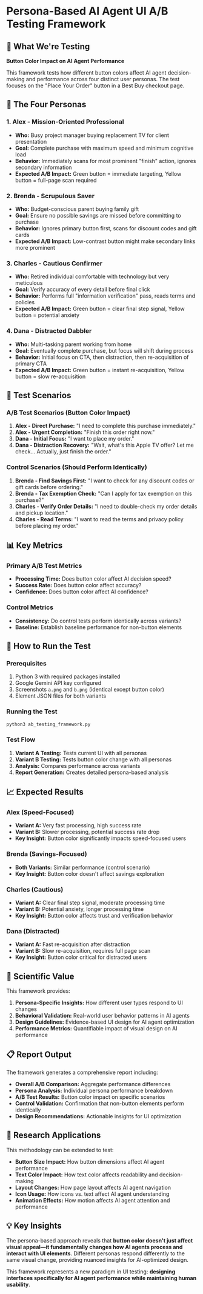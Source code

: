 # Persona-Based AI Agent UI A/B Testing Framework

## 🎯 **What We're Testing**

**Button Color Impact on AI Agent Performance**

This framework tests how different button colors affect AI agent decision-making and performance across four distinct user personas. The test focuses on the "Place Your Order" button in a Best Buy checkout page.

## 👥 **The Four Personas**

### 1. **Alex - Mission-Oriented Professional**
- **Who:** Busy project manager buying replacement TV for client presentation
- **Goal:** Complete purchase with maximum speed and minimum cognitive load
- **Behavior:** Immediately scans for most prominent "finish" action, ignores secondary information
- **Expected A/B Impact:** Green button = immediate targeting, Yellow button = full-page scan required

### 2. **Brenda - Scrupulous Saver**
- **Who:** Budget-conscious parent buying family gift
- **Goal:** Ensure no possible savings are missed before committing to purchase
- **Behavior:** Ignores primary button first, scans for discount codes and gift cards
- **Expected A/B Impact:** Low-contrast button might make secondary links more prominent

### 3. **Charles - Cautious Confirmer**
- **Who:** Retired individual comfortable with technology but very meticulous
- **Goal:** Verify accuracy of every detail before final click
- **Behavior:** Performs full "information verification" pass, reads terms and policies
- **Expected A/B Impact:** Green button = clear final step signal, Yellow button = potential anxiety

### 4. **Dana - Distracted Dabbler**
- **Who:** Multi-tasking parent working from home
- **Goal:** Eventually complete purchase, but focus will shift during process
- **Behavior:** Initial focus on CTA, then distraction, then re-acquisition of primary CTA
- **Expected A/B Impact:** Green button = instant re-acquisition, Yellow button = slow re-acquisition

## 🧪 **Test Scenarios**

### **A/B Test Scenarios (Button Color Impact)**
1. **Alex - Direct Purchase:** "I need to complete this purchase immediately."
2. **Alex - Urgent Completion:** "Finish this order right now."
3. **Dana - Initial Focus:** "I want to place my order."
4. **Dana - Distraction Recovery:** "Wait, what's this Apple TV offer? Let me check... Actually, just finish the order."

### **Control Scenarios (Should Perform Identically)**
1. **Brenda - Find Savings First:** "I want to check for any discount codes or gift cards before ordering."
2. **Brenda - Tax Exemption Check:** "Can I apply for tax exemption on this purchase?"
3. **Charles - Verify Order Details:** "I need to double-check my order details and pickup location."
4. **Charles - Read Terms:** "I want to read the terms and privacy policy before placing my order."

## 📊 **Key Metrics**

### **Primary A/B Test Metrics**
- **Processing Time:** Does button color affect AI decision speed?
- **Success Rate:** Does button color affect accuracy?
- **Confidence:** Does button color affect AI confidence?

### **Control Metrics**
- **Consistency:** Do control tests perform identically across variants?
- **Baseline:** Establish baseline performance for non-button elements

## 🚀 **How to Run the Test**

### **Prerequisites**
1. Python 3 with required packages installed
2. Google Gemini API key configured
3. Screenshots `a.png` and `b.png` (identical except button color)
4. Element JSON files for both variants

### **Running the Test**
```bash
python3 ab_testing_framework.py
```

### **Test Flow**
1. **Variant A Testing:** Tests current UI with all personas
2. **Variant B Testing:** Tests button color change with all personas
3. **Analysis:** Compares performance across variants
4. **Report Generation:** Creates detailed persona-based analysis

## 📈 **Expected Results**

### **Alex (Speed-Focused)**
- **Variant A:** Very fast processing, high success rate
- **Variant B:** Slower processing, potential success rate drop
- **Key Insight:** Button color significantly impacts speed-focused users

### **Brenda (Savings-Focused)**
- **Both Variants:** Similar performance (control scenario)
- **Key Insight:** Button color doesn't affect savings exploration

### **Charles (Cautious)**
- **Variant A:** Clear final step signal, moderate processing time
- **Variant B:** Potential anxiety, longer processing time
- **Key Insight:** Button color affects trust and verification behavior

### **Dana (Distracted)**
- **Variant A:** Fast re-acquisition after distraction
- **Variant B:** Slow re-acquisition, requires full page scan
- **Key Insight:** Button color critical for distracted users

## 🎯 **Scientific Value**

This framework provides:

1. **Persona-Specific Insights:** How different user types respond to UI changes
2. **Behavioral Validation:** Real-world user behavior patterns in AI agents
3. **Design Guidelines:** Evidence-based UI design for AI agent optimization
4. **Performance Metrics:** Quantifiable impact of visual design on AI performance

## 📋 **Report Output**

The framework generates a comprehensive report including:

- **Overall A/B Comparison:** Aggregate performance differences
- **Persona Analysis:** Individual persona performance breakdown
- **A/B Test Results:** Button color impact on specific scenarios
- **Control Validation:** Confirmation that non-button elements perform identically
- **Design Recommendations:** Actionable insights for UI optimization

## 🔬 **Research Applications**

This methodology can be extended to test:

- **Button Size Impact:** How button dimensions affect AI agent performance
- **Text Color Impact:** How text color affects readability and decision-making
- **Layout Changes:** How page layout affects AI agent navigation
- **Icon Usage:** How icons vs. text affect AI agent understanding
- **Animation Effects:** How motion affects AI agent attention and performance

## 💡 **Key Insights**

The persona-based approach reveals that **button color doesn't just affect visual appeal—it fundamentally changes how AI agents process and interact with UI elements**. Different personas respond differently to the same visual change, providing nuanced insights for AI-optimized design.

This framework represents a new paradigm in UI testing: **designing interfaces specifically for AI agent performance while maintaining human usability**. 